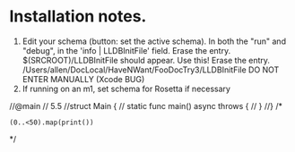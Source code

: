 
#  Installation notes.

1. Edit your schema (button: set the active schema). 
	In both the "run" and "debug", in the 'info | LLDBInitFile' field.
	Erase the entry. $(SRCROOT)/LLDBInitFile should appear. Use this!
	Erase the entry. /Users/allen/DocLocal/HaveNWant/FooDocTry3/LLDBInitFile
DO NOT ENTER MANUALLY (Xcode BUG)
2. If running on an m1, set schema for Rosetta if necessary




//@main				// 5.5
//struct Main {
//	static func main() async throws {
//	}
//}
/*

	(0..<50).map(print())
*/
